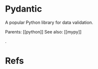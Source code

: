 # Pydantic

A popular Python library for data validation.

Parents: [[python]]
See also: [[mypy]]


.

# Refs